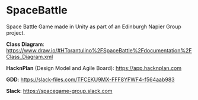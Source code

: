 # SpaceBattle
Space Battle Game made in Unity as part of an Edinburgh Napier Group project.

**Class Diagram**:
https://www.draw.io/#HTorantulino%2FSpaceBattle%2Fdocumentation%2FClass_Diagram.xml

**HacknPlan** (Design Model and Agile Board): 
https://app.hacknplan.com

**GDD**: https://slack-files.com/TFCEKU9MX-FFF8YFWF4-f564aab983

**Slack**: 
https://spacegame-group.slack.com
